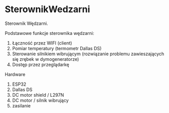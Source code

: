 # SterownikWedzarni
Sterownik Wędzarni.


Podstawowe funkcje sterownika wędzarni:
1. Łączność przez WIFI (client)
2. Pomiar temperatury (termometr Dallas DS)
3. Sterowanie silnikiem wibrującym (rozwiązanie problemu zawieszających się zrębek w dymogeneratorze)
4. Dostęp przez przeglądarkę

Hardware
1. ESP32
2. Dallas DS
3. DC motor shield / L297N
4. DC motor / silnik wibrujący
5. zasilanie

